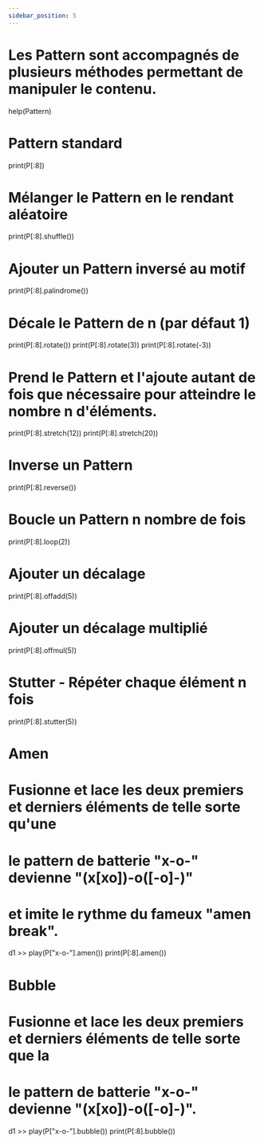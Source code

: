 ```yaml
---
sidebar_position: 5
---
```







# Les Pattern sont accompagnés de plusieurs méthodes permettant de manipuler le contenu.
help(Pattern)

# Pattern standard
print(P[:8])

# Mélanger le Pattern en le rendant aléatoire
print(P[:8].shuffle())

# Ajouter un Pattern inversé au motif
print(P[:8].palindrome())

# Décale le Pattern de n (par défaut 1)
print(P[:8].rotate())
print(P[:8].rotate(3))
print(P[:8].rotate(-3))

# Prend le Pattern et l'ajoute autant de fois que nécessaire pour atteindre le nombre n d'éléments.
print(P[:8].stretch(12))
print(P[:8].stretch(20))

# Inverse un Pattern
print(P[:8].reverse())

# Boucle un Pattern n nombre de fois
print(P[:8].loop(2))

# Ajouter un décalage
print(P[:8].offadd(5))

# Ajouter un décalage multiplié
print(P[:8].offmul(5))

# Stutter - Répéter chaque élément n fois
print(P[:8].stutter(5))

# Amen
# Fusionne et lace les deux premiers et derniers éléments de telle sorte qu'une
# le pattern de batterie "x-o-" devienne "(x[xo])-o([-o]-)"
# et imite le rythme du fameux "amen break".
d1 >> play(P["x-o-"].amen())
print(P[:8].amen())

# Bubble
# Fusionne et lace les deux premiers et derniers éléments de telle sorte que la
# le pattern de batterie "x-o-" devienne "(x[xo])-o([-o]-)".
d1 >> play(P["x-o-"].bubble())
print(P[:8].bubble())